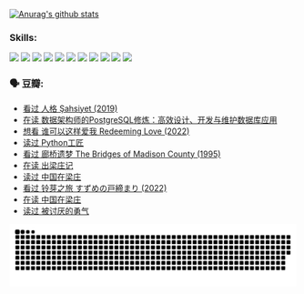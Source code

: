 
[![Anurag's github stats](https://github-readme-stats.vercel.app/api?username=w940853815)](https://github.com/anuraghazra/github-readme-stats)

### Skills:

<code><img height="32" src="https://cdn.jsdelivr.net/npm/simple-icons@v5/icons/python.svg"></code>
<code><img height="32" src="https://cdn.jsdelivr.net/npm/simple-icons@v5/icons/javascript.svg"></code>
<code><img height="32" src="https://cdn.jsdelivr.net/npm/simple-icons@v5/icons/django.svg"></code>
<code><img height="32" src="https://cdn.jsdelivr.net/npm/simple-icons@v5/icons/flask.svg"></code>
<code><img height="32" src="https://cdn.jsdelivr.net/npm/simple-icons@v5/icons/vuetify.svg"></code>
<code><img height="32" src="https://cdn.jsdelivr.net/npm/simple-icons@v5/icons/git.svg"></code>
<code><img height="32" src="https://cdn.jsdelivr.net/npm/simple-icons@v5/icons/docker.svg"></code>
<code><img height="32" src="https://cdn.jsdelivr.net/npm/simple-icons@v5/icons/postgresql.svg"></code>
<code><img height="32" src="https://cdn.jsdelivr.net/npm/simple-icons@v5/icons/elasticsearch.svg"></code>
<code><img height="32" src="https://cdn.jsdelivr.net/npm/simple-icons@v5/icons/macos.svg"></code>
<code><img height="32" src="https://cdn.jsdelivr.net/npm/simple-icons@v5/icons/linux.svg"></code>

### 🗣 豆瓣:

<!-- DOUBAN-ACTIVITIES:START -->
- [看过 人格 Şahsiyet‎ (2019)](https://www.douban.com/people/136069238/status/4198163968/?_i=81520782)
- [在读 数据架构师的PostgreSQL修炼：高效设计、开发与维护数据库应用](https://www.douban.com/people/136069238/status/4195338884/?_i=81520782)
- [想看 谁可以这样爱我 Redeeming Love‎ (2022)](https://www.douban.com/people/136069238/status/4188956472/?_i=81520782)
- [读过 Python工匠](https://www.douban.com/people/136069238/status/4188860579/?_i=81520782)
- [看过 廊桥遗梦 The Bridges of Madison County‎ (1995)](https://www.douban.com/people/136069238/status/4185308287/?_i=81520782)
- [在读 出梁庄记](https://www.douban.com/people/136069238/status/4183319077/?_i=81520782)
- [读过 中国在梁庄](https://www.douban.com/people/136069238/status/4183317765/?_i=81520782)
- [看过 铃芽之旅 すずめの戸締まり‎ (2022)](https://www.douban.com/people/136069238/status/4180574625/?_i=81520782)
- [在读 中国在梁庄](https://www.douban.com/people/136069238/status/4174783134/?_i=81520782)
- [读过 被讨厌的勇气](https://www.douban.com/people/136069238/status/4174194174/?_i=81520782)
<!-- DOUBAN-ACTIVITIES:END -->


![Snake animation](https://raw.githubusercontent.com/w940853815/w940853815/output/github-contribution-grid-snake.svg)

<!--
**w940853815/w940853815** is a ✨ _special_ ✨ repository because its `README.md` (this file) appears on your GitHub profile.

Here are some ideas to get you started:

- 🔭 I’m currently working on ...
- 🌱 I’m currently learning ...
- 👯 I’m looking to collaborate on ...
- 🤔 I’m looking for help with ...
- 💬 Ask me about ...
- 📫 How to reach me: ...
- 😄 Pronouns: ...
- ⚡ Fun fact: ...
-->
